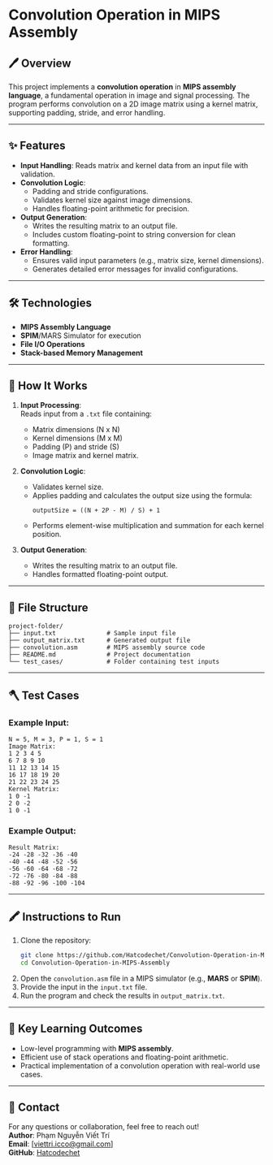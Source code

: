 # Convolution Operation in MIPS Assembly

## 🖊️ Overview
This project implements a **convolution operation** in **MIPS assembly language**, a fundamental operation in image and signal processing. The program performs convolution on a 2D image matrix using a kernel matrix, supporting padding, stride, and error handling.

---

## ✨ Features
- **Input Handling**: Reads matrix and kernel data from an input file with validation.
- **Convolution Logic**:
  - Padding and stride configurations.
  - Validates kernel size against image dimensions.
  - Handles floating-point arithmetic for precision.
- **Output Generation**:
  - Writes the resulting matrix to an output file.
  - Includes custom floating-point to string conversion for clean formatting.
- **Error Handling**:
  - Ensures valid input parameters (e.g., matrix size, kernel dimensions).
  - Generates detailed error messages for invalid configurations.

---

## 🛠 Technologies
- **MIPS Assembly Language**
- **SPIM**/MARS Simulator for execution
- **File I/O Operations**
- **Stack-based Memory Management**

---

## 🚀 How It Works
1. **Input Processing**:  
   Reads input from a `.txt` file containing:
   - Matrix dimensions (N x N)
   - Kernel dimensions (M x M)
   - Padding (P) and stride (S)
   - Image matrix and kernel matrix.

2. **Convolution Logic**:
   - Validates kernel size.
   - Applies padding and calculates the output size using the formula:  
     ```
     outputSize = ((N + 2P - M) / S) + 1
     ```
   - Performs element-wise multiplication and summation for each kernel position.

3. **Output Generation**:  
   - Writes the resulting matrix to an output file.
   - Handles formatted floating-point output.

---

## 💂️ File Structure
```
project-folder/
├── input.txt              # Sample input file
├── output_matrix.txt      # Generated output file
├── convolution.asm        # MIPS assembly source code
├── README.md              # Project documentation
└── test_cases/            # Folder containing test inputs
```

---

## 🪓 Test Cases
### Example Input:
```
N = 5, M = 3, P = 1, S = 1
Image Matrix:
1 2 3 4 5
6 7 8 9 10
11 12 13 14 15
16 17 18 19 20
21 22 23 24 25
Kernel Matrix:
1 0 -1
2 0 -2
1 0 -1
```

### Example Output:
```
Result Matrix:
-24 -28 -32 -36 -40
-40 -44 -48 -52 -56
-56 -60 -64 -68 -72
-72 -76 -80 -84 -88
-88 -92 -96 -100 -104
```

---

## 🖍 Instructions to Run
1. Clone the repository:
   ```bash
   git clone https://github.com/Hatcodechet/Convolution-Operation-in-MIPS-Assembly.git
   cd Convolution-Operation-in-MIPS-Assembly
   ```
2. Open the `convolution.asm` file in a MIPS simulator (e.g., **MARS** or **SPIM**).
3. Provide the input in the `input.txt` file.
4. Run the program and check the results in `output_matrix.txt`.

---

## 🌟 Key Learning Outcomes
- Low-level programming with **MIPS assembly**.
- Efficient use of stack operations and floating-point arithmetic.
- Practical implementation of a convolution operation with real-world use cases.

---

## 📨 Contact
For any questions or collaboration, feel free to reach out!  
**Author**: Phạm Nguyễn Viết Trí  
**Email**: [viettri.icco@gmail.com]  
**GitHub**: [Hatcodechet](https://github.com/Hatcodechet)
